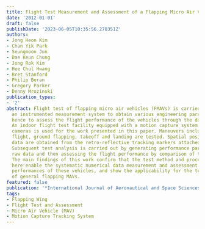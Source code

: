 ```yaml
---
title: Flight Test Measurement and Assessment of a Flapping Micro Air Vehicle
date: '2012-01-01'
draft: false
publishDate: '2023-06-05T10:35:56.278351Z'
authors:
- Jong Heon Kim
- Chan Yik Park
- Seungmoon Jun
- Dae Keun Chung
- Jong Rok Kim
- Hee Chul Hwang
- Bret Stanford
- Philip Beran
- Gregory Parker
- Denny Mrozinski
publication_types:
- '2'
abstract: Flight test of flapping micro air vehicles (FMAVs) is carried out using
  an instrumented measurement system to obtain various engineering parameters and
  hence to assess the flight performance of the vehicles through the data investigation.
  An indoor flight test facility equipped with a motion capture system and tracking
  cameras is used for the work presented in this paper. Maneuvers including straight-level
  flight, ground flapping, takeoff and landing are tested. Spatial position and orientation
  data are obtained from the retro-reflective tracking markers attached to the vehicles.
  Subsequent test analysis is carried out by generating performance parameters from
  raw data and then assessing the flight performance by comparison of the vehicles.
  The main findings of this work confirm that the test method and procedures presented
  here enable the systematic numerical data measurement and assessment of the flying
  performances of these vehicles, and show the applicability for the test and evaluation
  of general flapping MAVs.
featured: false
publication: '*International Journal of Aeronautical and Space Sciences*'
tags:
- Flapping Wing
- Flight Test and Assessment
- Micro Air Vehicle (MAV)
- Motion Capture Tracking System
---
```


